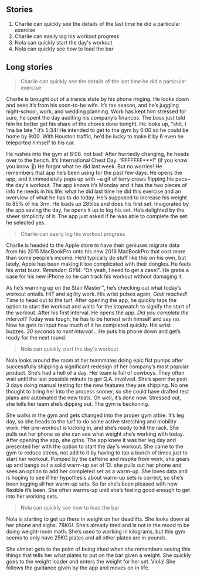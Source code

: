 ## Stories

1. Charlie can quickly see the details of the last time he did a particular exercise
2. Charlie can easily log his workout progress
3. Nola can quickly start the day's workout
4. Nola can quickly see how to load the bar

## Long stories

> Charlie can quickly see the details of the last time he did a particular exercise

Charlie is brought out of a trance state by his phone ringing. He looks down and sees it’s from his soon-to-be wife. It’s tax season, and he’s juggling night-school, work, and wedding planning. Work has kept him stressed for sure, he spent the day auditing his company’s finances. The _boss_ just told him he better get his share of the chores done tonight. He looks up, “shit, I ’ma be late,” it’s 5:34! He intended to get to the gym by 6:00 so he could be home by 9:00. With Houston traffic, he’d be lucky to make it by 6 even he teleported himself to his car.

He rushes into the gym at 6:08. not bad! After hurriedly changing, he heads over to the bench. It’s International Chest Day. “FFFFFFF***!” (if you know you know 🤣) He forgot what he did last week. But no worries! He remembers that app he’s been using for the past few days. He opens the app, and it immediately pops up with ~a gif of terry crews flipping his pecs~ the day's workout. The app knows it’s Monday and it has the two pieces of info he needs in his life: what he did last time he did this exercise and an overview of what he has to do today. He’s supposed to increase his weight to 85% of his 3rm. He loads up 285lbs and does his first set. Invigorated by the app saving the day, he opens it up to log his set. He’s delighted by the sheer simplicity of it. The app just asked if he was able to complete the set: he selected yes.



> Charlie can easily log his workout progress

Charlie is headed to the Apple store to have their geniuses migrate data from his 2015 MacBookPro onto his new 2018 MacBookPro that cost more than some people’s income. He’d typically do stuff like this on his own, but lately, Apple has been making it too complicated with their dongles. He feels his wrist buzz. _Reminder: GYM_. “Oh yeah, I need to get a case!”. He grabs a case for his new iPhone so he can track his workout without damaging it.

As he’s warming up on the Stair Master™, he’s checking out what today’s workout entails. HIT and agility work. His wrist pulses again, _Goal reached!_ Time to head out to the turf. After opening the app, he quickly taps the option to start the workout and waits for the stopwatch to signify the start of the workout. After his first interval. He opens the app. _Did you complete the interval?_ Today was tough; he has to be honest with himself and say no. Now he gets to input how much of it he completed quickly. His wrist buzzes. _30 seconds to next interval..._ He puts his phone down and get’s ready for the next round.



> Nola can quickly start the day's workout

Nola looks around the room at her teammates doing epic fist pumps after successfully shipping a significant redesign of her company’s most popular product. She’s had a hell of a day. Her team is full of cowboys. They often wait until the last possible minute to get Q.A. involved. She’s spent the past 3 days doing manual testing for the new features they are shipping. No one thought to bring her into the process sooner, so she could have drafted test plans and automated the new tests. Oh well, it’s done now. Stressed out, she tells her team she’s dipping out. The gym is beckoning.

She walks in the gym and gets changed into the proper gym attire. It’s leg day, so she heads to the turf to do some active stretching and mobility work. Her pre-workout is kicking in, and she’s ready to hit the rack. She pulls out her phone so she can see what weight she’s working with today. After opening the app, she grins. The app knew it was her leg day and presented her with the option to start the day's workout. She came to the gym to reduce stress, not add to it by having to tap a bunch of times just to start her workout. Pumped by the caffeine and respite from work, she gears up and bangs out a solid warm-up set of 12. she pulls out her phone and sees an option to add her completed set as a warm-up. She loves data and is hoping to see if her hypothesis about warm-up sets is correct, so she’s been logging all her warm-up sets. So far she’s been pleased with how flexible it’s been. She often warms-up until she’s feeling good enough to get into her working sets.


> Nola can quickly see how to load the bar

Nola is starting to get up there in weight on her deadlifts. She looks down at her phone and sighs. 78KG!. She’s already tired and is not in the mood to be doing weight-room math. She’s used to working in kilograms, but this gym seems to only have 25KG plates and all other plates are in pounds. 

She almost gets to the point of being irked when she remembers seeing this things that tells her what plates to put on the bar given a weight. She quickly goes to the weight loader and enters the weight for her set. Viola! She follows the guidance given by the app and moves on in life.

